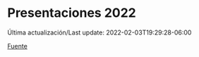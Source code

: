 # Presentaciones 2022

Última actualización/Last update: 2022-02-03T19:29:28-06:00

 [Fuente](https://www.gob.mx/salud/documentos/presentaciones-2022)
